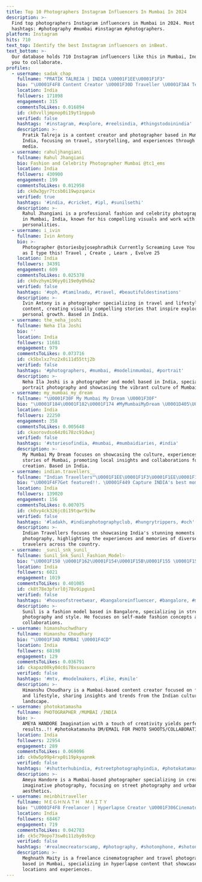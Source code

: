 ```yaml
---
title: Top 10 Photographers Instagram Influencers In Mumbai In 2024
description: >-
  Find top photographers Instagram influencers in Mumbai in 2024. Most popular
  hashtags: #photography #mumbai #instagram #photographers.
platform: Instagram
hits: 710
text_top: Identify the best Instagram influencers on inBeat.
text_bottom: >-
  Our database holds 710 Instagram influencers like this in Mumbai, India for
  you to collaborate.
profiles:
  - username: sadak_chap
    fullname: "PRATIK TALREJA | INDIA \U0001F1EE\U0001F1F3"
    bio: "\U0001F4F8 Content Creator \U0001F30D Traveller \U0001F3A4 Ted-X Speaker Photographer | Mumbai \U0001F4CD #MaiBhiSadakChap"
    location: India
    followers: 171898
    engagement: 315
    commentsToLikes: 0.016894
    id: ck0vvlljmpnop0i19yt1nppub
    verified: false
    hashtags: '#instagram, #explore, #reelsindia, #thingstodoinindia'
    description: >-
      Pratik Talreja is a content creator and photographer based in Mumbai,
      India, focusing on travel, storytelling, and experiences through visual
      media.
  - username: rahuljhangiani
    fullname: Rahul Jhangiani
    bio: Fashion and Celebrity Photographer Mumbai @tc1_ems
    location: India
    followers: 430900
    engagement: 199
    commentsToLikes: 0.012958
    id: ck0w3gyr7tcsb0i19wpzqanix
    verified: true
    hashtags: '#india, #cricket, #ipl, #sunilsethi'
    description: >-
      Rahul Jhangiani is a professional fashion and celebrity photographer based
      in Mumbai, India, known for his compelling visuals and work with prominent
      personalities.
  - username: i_ivin
    fullname: Ivin Antony
    bio: >-
      Photographer @storiesbyjosephradhik Currently Screaming Love You Zindagi
      as I type this! Travel , Create , Learn , Evolve 25
    location: India
    followers: 34391
    engagement: 609
    commentsToLikes: 0.025378
    id: ck0vzhym196yy0i19e0y0hda2
    verified: false
    hashtags: '#oph, #tamilnadu, #travel, #beautifuldestinations'
    description: >-
      Ivin Antony is a photographer specializing in travel and lifestyle
      content, creating visually compelling stories that inspire exploration and
      personal growth. Based in India.
  - username: the_neha_joshi
    fullname: Neha Ila Joshi
    bio: ''
    location: India
    followers: 11681
    engagement: 979
    commentsToLikes: 0.073716
    id: ck5bxlxz7nz2x0i11d55ttj2b
    verified: false
    hashtags: '#photographers, #mumbai, #modelinmumbai, #portrait'
    description: >-
      Neha Ila Joshi is a photographer and model based in India, specializing in
      portrait photography and showcasing the vibrant culture of Mumbai.
  - username: my_mumbai_my_dream
    fullname: "\U0001F30F My Mumbai My Dream \U0001F30F"
    bio: "\U0001F184\U0001F182\U0001F174 #MyMumbaiMyDream \U0001D405\U0001D428\U0001D42B \U0001D402\U0001D428\U0001D425\U0001D425\U0001D41A\U0001D41B\U0001D428\U0001D42B\U0001D41A\U0001D42D\U0001D422\U0001D428\U0001D427\U0001D42C / \U0001D40F\U0001D42B\U0001D428\U0001D426\U0001D428\U0001D42D\U0001D422\U0001D428\U0001D427\U0001D42C \U0001D40C\U0001D41E\U0001D42C\U0001D42C\U0001D41A\U0001D420\U0001D41E \U0001D414\U0001D42C \U0001D40E\U0001D427 \U0001D408\U0001D427\U0001D42C\U0001D42D\U0001D41A\U0001D420\U0001D42B\U0001D41A\U0001D426 \U0001F4BC \U0001F4E9 \U0001D426\U0001D426\U0001D426\U0001D41D.\U0001D41C\U0001D428\U0001D427\U0001D42D\U0001D41A\U0001D41C\U0001D42D@\U0001D420\U0001D426\U0001D41A\U0001D422\U0001D425.\U0001D41C\U0001D428\U0001D426"
    location: India
    followers: 22250
    engagement: 358
    commentsToLikes: 0.005648
    id: ckaorovdso64z0i78zc91dwxj
    verified: false
    hashtags: '#storiesofindia, #mumbai, #mumbaidiaries, #india'
    description: >-
      My Mumbai My Dream focuses on showcasing the culture, experiences, and
      stories of Mumbai, promoting local insights and collaborations for content
      creation. Based in India.
  - username: indian.travellers__
    fullname: "Indian Travellers™\U0001F1EE\U0001F1F3\U0001F1EE\U0001F1F3"
    bio: "\U0001F4F7Get featured!!. \U0001F449 Capture INDIA's best moment \U0001F4F8 \U0001F449 People make memories\U0001F618,We capture them!!\U0001F5FD \U0001F449 Use hashtag #indiantravellers \U0001F449 Dm for promotion/Adv\U0001F48C"
    location: India
    followers: 139020
    engagement: 156
    commentsToLikes: 0.007075
    id: ck0vy4ck326jc0i19tqwr9i9w
    verified: false
    hashtags: '#ladakh, #indianphotographyclub, #hungrytrippers, #och'
    description: >-
      Indian Travellers focuses on showcasing India's stunning moments through
      photography, highlighting the experiences and memories of diverse
      travelers across the country.
  - username: _sunil_snk_sunil_
    fullname: Sunil_Snk_Sunil_Fashion_Model✨
    bio: "\U0001F150 \U0001F162\U0001F154\U0001F15B\U0001F155 \U0001F15C\U0001F150\U0001F153\U0001F154 \U0001F15F\U0001F157\U0001F15E\U0001F163\U0001F15E\U0001F156\U0001F161\U0001F150\U0001F15F\U0001F157\U0001F154\U0001F161 DON’T SHOW ME YOUR ATTITUDE BECAUSE I HAVE MORE THAN YOU \U0001F60E \U0001F4E9DM ME FOR SHOOTS & COLLAB \U0001F4CD CURRENTLY :- BANGALORE"
    location: India
    followers: 6021
    engagement: 1019
    commentsToLikes: 0.401085
    id: ck8t78e3pfxrl0j78v9ipgun1
    verified: false
    hashtags: '#houseofstreetwear, #bangaloreinfluencer, #bangalore, #mensstyleguide'
    description: >-
      Sunil is a fashion model based in Bangalore, specializing in streetwear
      photography and style. He focuses on self-made fashion concepts and
      collaborations.
  - username: himanshuchwdhary
    fullname: Himanshu Choudhary
    bio: "\U0001F3AD MUMBAI \U0001F4CD"
    location: India
    followers: 68198
    engagement: 129
    commentsToLikes: 0.036791
    id: ckapaz00ky04c0i78xsuuaxro
    verified: false
    hashtags: '#mtv, #modelmakers, #like, #smile'
    description: >-
      Himanshu Choudhary is a Mumbai-based content creator focused on fashion
      and lifestyle, sharing insights and trends from the Indian cultural
      landscape.
  - username: photokatamasha
    fullname: PHOTOGRAPHER /MUMBAI /INDIA
    bio: >-
      AMEYA HANDORE Imagination with a touch of creativity yields perfect
      results..!! #photokatamasha DM/EMAIL FOR PHOTO SHOOTS/COLLABORATION
    location: India
    followers: 22954
    engagement: 289
    commentsToLikes: 0.069096
    id: ck0w5p99p4rxp0i19pkyapnmk
    verified: false
    hashtags: '#shutterhubindia, #streetphotographyindia, #photokatamasha, #mymumbai'
    description: >-
      Ameya Handore is a Mumbai-based photographer specializing in creative and
      imaginative photography, focusing on street photography and urban
      aesthetics.
  - username: meinbhitraveller
    fullname: ＭＥＧＨＮＡＴＨ  ＭＡＩＴＹ
    bio: "\U0001F4F8 Freelancer | Hyperlapse Creator \U0001F306Cinematographer | Travel Photographer \U0001F4CDMumbai | India\U0001F1EE\U0001F1F3 | Work \U0001F447 \U0001F4E7meinbhitraveller@gmail.com"
    location: India
    followers: 68467
    engagement: 719
    commentsToLikes: 0.042783
    id: ck5c79opo73sw0i11zby0s9cp
    verified: false
    hashtags: '#realmecreatorscamp, #photography, #shotonphone, #shotoniphone'
    description: >-
      Meghnath Maity is a freelance cinematographer and travel photographer
      based in Mumbai, specializing in hyperlapse content that showcases diverse
      locations and experiences.
---
```


